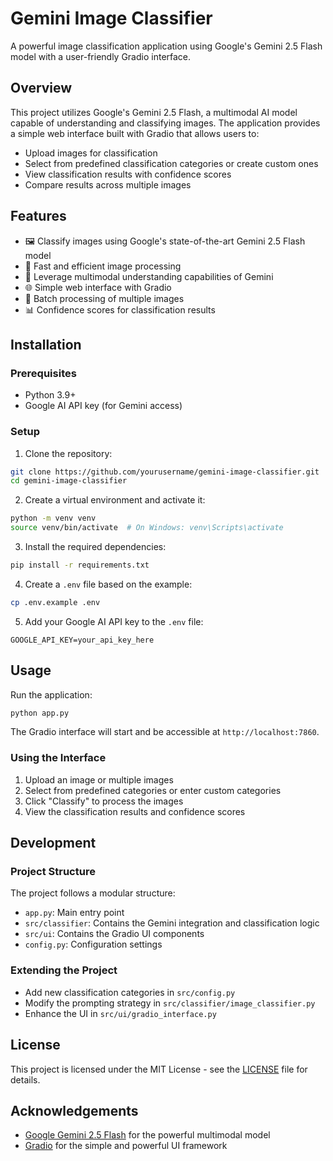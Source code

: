 # Gemini Image Classifier

A powerful image classification application using Google's Gemini 2.5 Flash model with a user-friendly Gradio interface.

## Overview

This project utilizes Google's Gemini 2.5 Flash, a multimodal AI model capable of understanding and classifying images. The application provides a simple web interface built with Gradio that allows users to:

- Upload images for classification
- Select from predefined classification categories or create custom ones
- View classification results with confidence scores
- Compare results across multiple images

## Features

- 🖼️ Classify images using Google's state-of-the-art Gemini 2.5 Flash model
- 🚀 Fast and efficient image processing
- 🧠 Leverage multimodal understanding capabilities of Gemini
- 🌐 Simple web interface with Gradio
- 🔄 Batch processing of multiple images
- 📊 Confidence scores for classification results

## Installation

### Prerequisites

- Python 3.9+
- Google AI API key (for Gemini access)

### Setup

1. Clone the repository:
```bash
git clone https://github.com/yourusername/gemini-image-classifier.git
cd gemini-image-classifier
```

2. Create a virtual environment and activate it:
```bash
python -m venv venv
source venv/bin/activate  # On Windows: venv\Scripts\activate
```

3. Install the required dependencies:
```bash
pip install -r requirements.txt
```

4. Create a `.env` file based on the example:
```bash
cp .env.example .env
```

5. Add your Google AI API key to the `.env` file:
```
GOOGLE_API_KEY=your_api_key_here
```

## Usage

Run the application:

```bash
python app.py
```

The Gradio interface will start and be accessible at `http://localhost:7860`.

### Using the Interface

1. Upload an image or multiple images
2. Select from predefined categories or enter custom categories
3. Click "Classify" to process the images
4. View the classification results and confidence scores

## Development

### Project Structure

The project follows a modular structure:
- `app.py`: Main entry point
- `src/classifier`: Contains the Gemini integration and classification logic
- `src/ui`: Contains the Gradio UI components
- `config.py`: Configuration settings

### Extending the Project

- Add new classification categories in `src/config.py`
- Modify the prompting strategy in `src/classifier/image_classifier.py`
- Enhance the UI in `src/ui/gradio_interface.py`

## License

This project is licensed under the MIT License - see the [LICENSE](LICENSE) file for details.

## Acknowledgements

- [Google Gemini 2.5 Flash](https://deepmind.google/technologies/gemini/flash/) for the powerful multimodal model
- [Gradio](https://gradio.app/) for the simple and powerful UI framework


